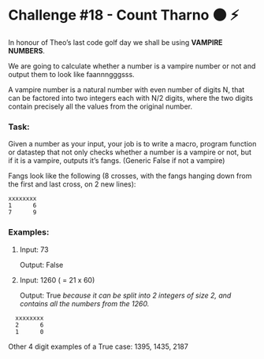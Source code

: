 # Challenge #18 - Count Tharno :new_moon: :zap:

In honour of Theo’s last code golf day we shall be using __VAMPIRE NUMBERS__.

We are going to calculate whether a number is a vampire number or not and output them to look like faannngggsss.

A vampire number is a natural number with even number of digits N, that can be factored into two integers each with N/2 digits, where the two digits contain precisely all the values from the original number.

### Task:

Given a number as your input, your job is to write a macro, program function or datastep that not only checks whether a number is a vampire or not, but if it is a vampire, outputs it’s fangs. (Generic False if not a vampire)

Fangs look like the following (8 crosses, with the fangs hanging down from the first and last cross, on 2 new lines):

```
xxxxxxxx
1      6
7      9
```

### Examples:

1) Input: 73

   Output: False

2) Input: 1260 ( = 21 x 60)

   Output: True *because it can be split into 2 integers of size 2, and contains all the numbers from the 1260.*
  
```  
  xxxxxxxx
  2      6
  1      0
```

Other 4 digit examples of a True case: 1395, 1435, 2187
